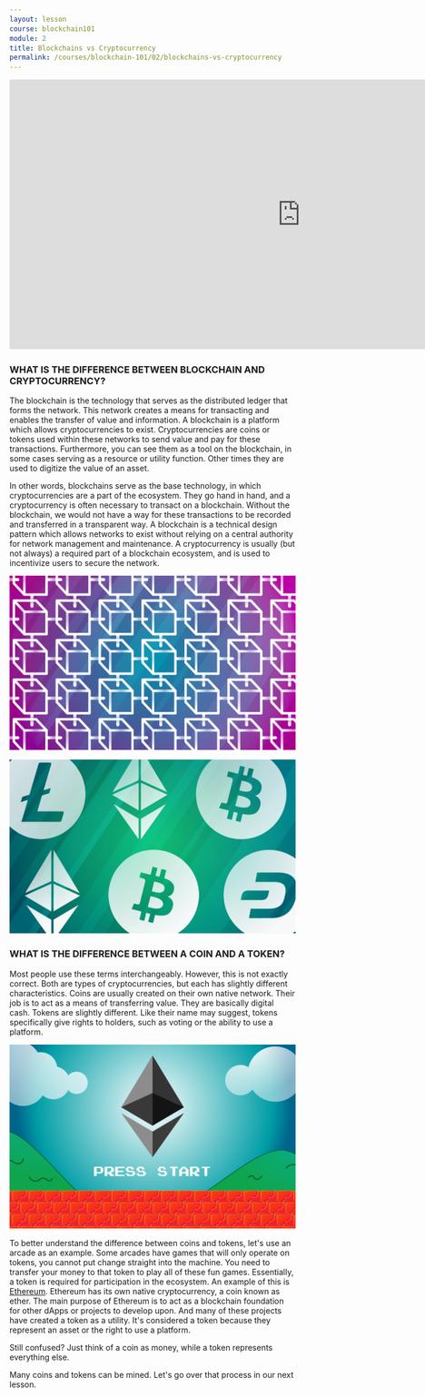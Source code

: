 ```yaml
---
layout: lesson
course: blockchain101
module: 2
title: Blockchains vs Cryptocurrency
permalink: /courses/blockchain-101/02/blockchains-vs-cryptocurrency
---
```




<iframe src="https://www.youtube.com/embed/f8eMTCEomKU?rel=0" width="1024" height="475" frameborder="0" allowfullscreen="allowfullscreen"></iframe>


<h3>WHAT IS THE DIFFERENCE BETWEEN BLOCKCHAIN AND CRYPTOCURRENCY?</h3>

<p><span style="font-weight: 400;">The blockchain is the technology that serves as the distributed ledger that forms the network. This network creates a means for transacting and enables the transfer of value and information. A blockchain is a platform which allows cryptocurrencies to exist. </span><span style="font-weight: 400;">Cryptocurrencies are coins or tokens used within these networks to send value and pay for these transactions. Furthermore, you can see them as a tool on the blockchain, in some cases serving as a resource or utility function. Other times they are used to digitize the value of an asset.</span></p>

<p><span style="font-weight: 400;">In other words, blockchains serve as the base technology, in which cryptocurrencies are a part of the ecosystem. They go hand in hand, and a cryptocurrency is often necessary to transact on a blockchain. Without the blockchain, we would not have a way for these transactions to be recorded and transferred in a transparent way. </span><span style="font-weight: 400;">A blockchain is a technical design pattern which allows networks to exist without relying on a central authority for network management and maintenance. A cryptocurrency is usually (but not always) a required part of a blockchain ecosystem, and is used to incentivize users to secure the network.</span></p>

<p><img src="/assets/img/courses/blockchain-101/Blockchain-01-1.png" /></p>

<p><img src="/assets/img/courses/blockchain-101/Cryptocurrencies-01-1.png" /></p>

<h3>WHAT IS THE DIFFERENCE BETWEEN A COIN AND A TOKEN?</h3>


<p><span style="font-weight: 400;">Most people use these terms interchangeably. However, this is not exactly correct. Both are types of cryptocurrencies, but each has slightly different characteristics. Coins are usually created on their own native network. Their job is to act as a means of transferring value. They are basically digital cash. </span><span style="font-weight: 400;">Tokens are slightly different. Like their name may suggest, tokens specifically give rights to holders, such as voting or the ability to use a platform.</span></p>

<p><img src="/assets/img/courses/blockchain-101/Arcade-01.png" /></p>

<p><span style="font-weight: 400;">To better understand the difference between coins and tokens, let's use an arcade as an example. Some arcades have games that will only operate on tokens, you cannot put change straight into the machine. You need to transfer your money to that token to play all of these fun games. Essentially, a token is required for participation in the ecosystem. </span><span style="font-weight: 400;">An example of this is </span><a href="https://blockchain.wtf/cryptocurrency-blockchain/ethereum/" target="_blank" rel="noopener noreferrer"><span style="font-weight: 400;">Ethereum</span></a><span style="font-weight: 400;">. Ethereum has its own native cryptocurrency, a coin known as ether. The main purpose of Ethereum is to act as a blockchain foundation for other dApps or projects to develop upon. And many of these projects have created a token as a utility. It's considered a token because they represent an asset or the right to use a platform. </span></p>

<p><span style="font-weight: 400;">Still confused? Just think of a coin as money, while a token represents everything else.</span></p>

<p>Many coins and tokens can be mined. Let's go over that process in our next lesson.</p>
